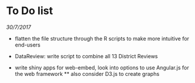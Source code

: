 # To Do list
*30/7/2017*

* flatten the file structure through the R scripts to make more intuitive for end-users

* DataReview: write script to combine all 13 District Reviews 

* write shiny apps for web-embed, look into options to use Angular.js for the web framework
** also consider D3.js to create graphs


